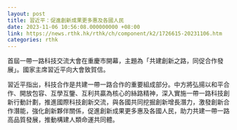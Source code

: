 ```yaml
---
layout: post
title: 習近平：促進創新成果更多惠及各國人民
date: 2023-11-06 10:56:08.000000000 +08:00
link: https://news.rthk.hk/rthk/ch/component/k2/1726615-20231106.htm
categories: rthk
---
```


首屆一帶一路科技交流大會在重慶市開幕，主題為「共建創新之路，同促合作發展」。國家主席習近平向大會致賀信。

習近平指出，科技合作是共建一帶一路合作的重要組成部分。中方將弘揚以和平合作、開放包容、互學互鑒、互利共贏為核心的絲路精神，深入實施一帶一路科技創新行動計劃，推進國際科技創新交流，與各國共同挖掘創新增長潛力，激發創新合作潛能，強化創新夥伴關係，促進創新成果更多惠及各國人民，助力共建一帶一路高品質發展，推動構建人類命運共同體。
